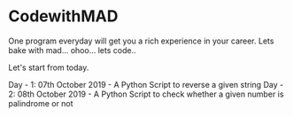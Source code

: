 # CodewithMAD
One program everyday will get you a rich experience in your career. Lets bake with mad... ohoo... lets code..

Let's start from today.

Day - 1: 07th October 2019 - A Python Script to reverse a given string
Day - 2: 08th October 2019 - A Python Script to check whether a given number is palindrome or not
